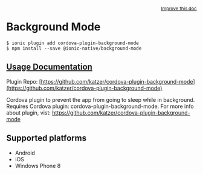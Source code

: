 <a style="float:right;font-size:12px;" href="http://github.com/driftyco/ionic-native/edit/master/src/@ionic-native/plugins/background-mode/index.ts#L46">
  Improve this doc
</a>

# Background Mode

```
$ ionic plugin add cordova-plugin-background-mode
$ npm install --save @ionic-native/background-mode
```

## [Usage Documentation](https://ionicframework.com/docs/native/background-mode/)

Plugin Repo: [https://github.com/katzer/cordova-plugin-background-mode](https://github.com/katzer/cordova-plugin-background-mode)

Cordova plugin to prevent the app from going to sleep while in background.
Requires Cordova plugin: cordova-plugin-background-mode. For more info about plugin, vist: https://github.com/katzer/cordova-plugin-background-mode

## Supported platforms
- Android
- iOS
- Windows Phone 8



